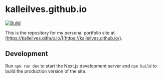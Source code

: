 # kalleilves.github.io

[![Build](https://github.com/kalleilves/kalleilves.github.io/actions/workflows/ci.yml/badge.svg)](https://github.com/kalleilves/kalleilves.github.io/actions/workflows/ci.yml)

This is the repository for my personal portfolio site at [https://kalleilves.github.io/](https://kalleilves.github.io/).

## Development

Run `npm run dev` to start the Next.js development server and `npm build` to build the production version of the site.
